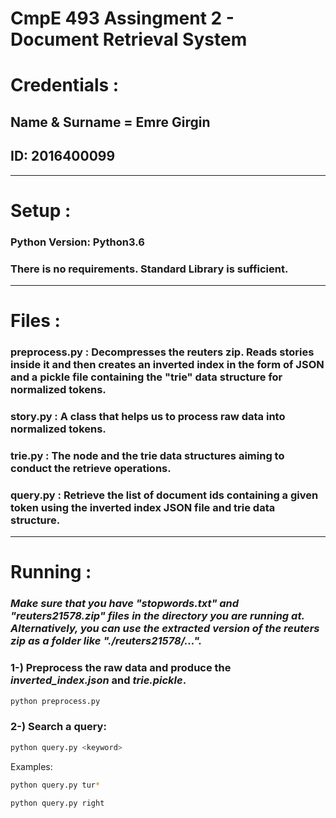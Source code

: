 # CmpE 493 Assingment 2 - Document Retrieval System

# Credentials : 
## Name & Surname = Emre Girgin
## ID: 2016400099

---
# Setup :
### Python Version: Python3.6

### There is no requirements. Standard Library is sufficient. 
---
# Files : 

### preprocess.py : Decompresses the reuters zip. Reads stories inside it and then creates an inverted index in the form of JSON and a pickle file containing the "trie" data structure for normalized tokens. 

### story.py : A class that helps us to process raw data into normalized tokens.

### trie.py : The node and the trie data structures aiming to conduct the retrieve operations. 

### query.py : Retrieve the list of document ids containing a given token using the inverted index JSON file and trie data structure.

---
# Running : 

### _Make sure that you have "stopwords.txt" and "reuters21578.zip" files in the directory you are running at. Alternatively, you can use the extracted version of the reuters zip as a folder like "./reuters21578/..."._

### 1-) Preprocess the raw data and produce the _inverted_index.json_ and _trie.pickle_.

``` bash 
python preprocess.py
```

### 2-) Search a query:

``` bash
python query.py <keyword>
```

Examples: 
``` bash
python query.py tur*

python query.py right
```

